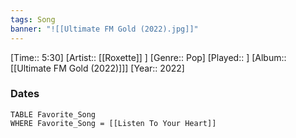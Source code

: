 ```yaml
---
tags: Song  
banner: "![[Ultimate FM Gold (2022).jpg]]"
---
```

[Time:: 5:30]
[Artist:: [[Roxette]] ]
[Genre:: Pop]
[Played:: ]
[Album:: [[Ultimate FM Gold (2022)]]]
[Year:: 2022]
### Dates
````dataview
TABLE Favorite_Song
WHERE Favorite_Song = [[Listen To Your Heart]]
````